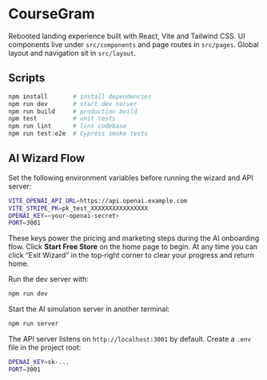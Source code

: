# CourseGram

Rebooted landing experience built with React, Vite and Tailwind CSS. UI components live under `src/components` and page routes in `src/pages`. Global layout and navigation sit in `src/layout`.

## Scripts

```bash
npm install       # install dependencies
npm run dev       # start dev server
npm run build     # production build
npm test          # unit tests
npm run lint      # lint codebase
npm run test:e2e  # Cypress smoke tests
```

## AI Wizard Flow

Set the following environment variables before running the wizard and API server:

```bash
VITE_OPENAI_API_URL=https://api.openai.example.com
VITE_STRIPE_PK=pk_test_XXXXXXXXXXXXXXXX
OPENAI_KEY=<your-openai-secret>
PORT=3001
```

These keys power the pricing and marketing steps during the AI onboarding flow.
Click **Start Free Store** on the home page to begin. At any time you can click
“Exit Wizard” in the top‑right corner to clear your progress and return home.

Run the dev server with:

```bash
npm run dev
```

Start the AI simulation server in another terminal:

```bash
npm run server
```
The API server listens on `http://localhost:3001` by default. Create a `.env` file in the project root:

```bash
OPENAI_KEY=sk-...
PORT=3001
```
